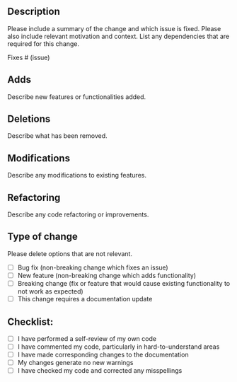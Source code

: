 ## Description

Please include a summary of the change and which issue is fixed. Please also include relevant motivation and context. List any dependencies that are required for this change.

Fixes # (issue)

## Adds

Describe new features or functionalities added.

## Deletions

Describe what has been removed.

## Modifications

Describe any modifications to existing features.

## Refactoring

Describe any code refactoring or improvements.

## Type of change

Please delete options that are not relevant.

- [ ] Bug fix (non-breaking change which fixes an issue)
- [ ] New feature (non-breaking change which adds functionality)
- [ ] Breaking change (fix or feature that would cause existing functionality to not work as expected)
- [ ] This change requires a documentation update

## Checklist:

- [ ] I have performed a self-review of my own code
- [ ] I have commented my code, particularly in hard-to-understand areas
- [ ] I have made corresponding changes to the documentation
- [ ] My changes generate no new warnings
- [ ] I have checked my code and corrected any misspellings
